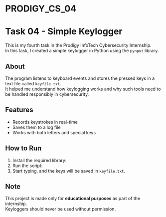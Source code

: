 # PRODIGY_CS_04
# Task 04 - Simple Keylogger

This is my fourth task in the Prodigy InfoTech Cybersecurity Internship.  
In this task, I created a simple keylogger in Python using the `pynput` library.

## About
The program listens to keyboard events and stores the pressed keys in a text file called `keyfile.txt`.  
It helped me understand how keylogging works and why such tools need to be handled responsibly in cybersecurity.

## Features
- Records keystrokes in real-time  
- Saves them to a log file  
- Works with both letters and special keys  

## How to Run
1. Install the required library:
2. Run the script:
3. Start typing, and the keys will be saved in `keyfile.txt`.

## Note
This project is made only for **educational purposes** as part of the internship.  
Keyloggers should never be used without permission.

